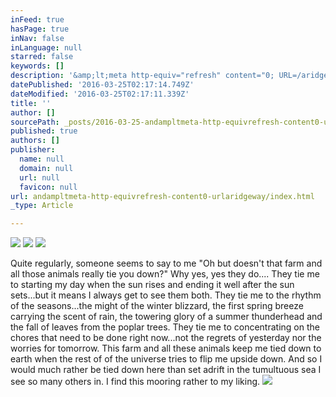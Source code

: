 ```yaml
---
inFeed: true
hasPage: true
inNav: false
inLanguage: null
starred: false
keywords: []
description: '&amp;lt;meta http-equiv="refresh" content="0; URL=/aridgeway1?_fb_noscript=1" /&amp;gt;&amp;lt;meta http-equiv="X-Frame-Options" content="DENY" /&amp;gt;'
datePublished: '2016-03-25T02:17:14.749Z'
dateModified: '2016-03-25T02:17:11.339Z'
title: ''
author: []
sourcePath: _posts/2016-03-25-andampltmeta-http-equivrefresh-content0-urlaridgeway.md
published: true
authors: []
publisher:
  name: null
  domain: null
  url: null
  favicon: null
url: andampltmeta-http-equivrefresh-content0-urlaridgeway/index.html
_type: Article

---
```

![](https://the-grid-user-content.s3-us-west-2.amazonaws.com/7c43798d-a21e-482f-9780-58c5244a14fa.jpg)
![](https://the-grid-user-content.s3-us-west-2.amazonaws.com/b1512d11-48b9-446f-84d9-3f8e1f354dc2.jpg)
![](https://the-grid-user-content.s3-us-west-2.amazonaws.com/5cf322b8-6b56-459d-a6e1-251d3955dfba.jpg)

Quite regularly, someone seems to say to me "Oh but doesn't that farm and all those animals really tie you down?" Why yes, yes they do.... They tie me to starting my day when the sun rises and ending it well after the sun sets...but it means I always get to see them both. They tie me to the rhythm of the seasons...the might of the winter blizzard, the first spring breeze carrying the scent of rain, the towering glory of a summer thunderhead and the fall of leaves from the poplar trees. They tie me to concentrating on the chores that need to be done right now...not the regrets of yesterday nor the worries for tomorrow. This farm and all these animals keep me tied down to earth when the rest of of the universe tries to flip me upside down. And so I would much rather be tied down here than set adrift in the tumultuous sea I see so many others in. I find this mooring rather to my liking.
![](https://the-grid-user-content.s3-us-west-2.amazonaws.com/91f73f37-df5c-4e1b-94af-c0f21610a751.jpg)